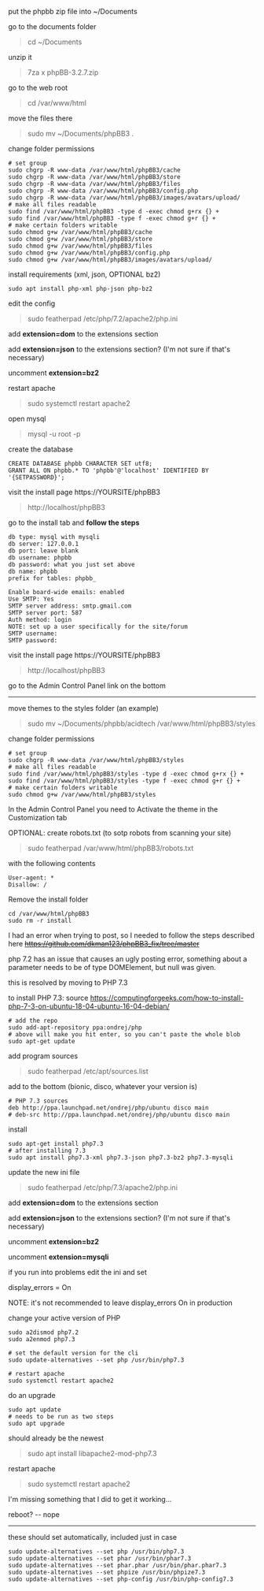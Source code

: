 put the phpbb zip file into ~/Documents

go to the documents folder
> cd ~/Documents

unzip it
> 7za x phpBB-3.2.7.zip

go to the web root
> cd /var/www/html

move the files there
> sudo mv ~/Documents/phpBB3 .

change folder permissions
```
# set group
sudo chgrp -R www-data /var/www/html/phpBB3/cache
sudo chgrp -R www-data /var/www/html/phpBB3/store
sudo chgrp -R www-data /var/www/html/phpBB3/files
sudo chgrp -R www-data /var/www/html/phpBB3/config.php
sudo chgrp -R www-data /var/www/html/phpBB3/images/avatars/upload/
# make all files readable
sudo find /var/www/html/phpBB3 -type d -exec chmod g+rx {} +
sudo find /var/www/html/phpBB3 -type f -exec chmod g+r {} +
# make certain folders writable
sudo chmod g+w /var/www/html/phpBB3/cache
sudo chmod g+w /var/www/html/phpBB3/store
sudo chmod g+w /var/www/html/phpBB3/files
sudo chmod g+w /var/www/html/phpBB3/config.php
sudo chmod g+w /var/www/html/phpBB3/images/avatars/upload/
```

install requirements (xml, json, OPTIONAL bz2)
```
sudo apt install php-xml php-json php-bz2
```

edit the config
> sudo featherpad /etc/php/7.2/apache2/php.ini

add **extension=dom** to the extensions section

add **extension=json** to the extensions section? (I'm not sure if that's necessary)

uncomment **extension=bz2**

restart apache
> sudo systemctl restart apache2

open mysql
> mysql -u root -p

create the database
```
CREATE DATABASE phpbb CHARACTER SET utf8;
GRANT ALL ON phpbb.* TO 'phpbb'@'localhost' IDENTIFIED BY '{SETPASSWORD}';
```

visit the install page https://YOURSITE/phpBB3
> http://localhost/phpBB3

go to the install tab and **follow the steps**
```
db type: mysql with mysqli
db server: 127.0.0.1
db port: leave blank
db username: phpbb
db password: what you just set above
db name: phpbb
prefix for tables: phpbb_
```
```
Enable board-wide emails: enabled
Use SMTP: Yes
SMTP server address: smtp.gmail.com
SMTP server port: 587
Auth method: login
NOTE: set up a user specifically for the site/forum
SMTP username:
SMTP password: 
```

visit the install page https://YOURSITE/phpBB3
> http://localhost/phpBB3

go to the Admin Control Panel link on the bottom

-----

move themes to the styles folder (an example)
> sudo mv ~/Documents/phpbb/acidtech /var/www/html/phpBB3/styles

change folder permissions
```
# set group
sudo chgrp -R www-data /var/www/html/phpBB3/styles
# make all files readable
sudo find /var/www/html/phpBB3/styles -type d -exec chmod g+rx {} +
sudo find /var/www/html/phpBB3/styles -type f -exec chmod g+r {} +
# make certain folders writable
sudo chmod g+w /var/www/html/phpBB3/styles
```

In the Admin Control Panel you need to Activate the theme in the Customization tab

OPTIONAL: create robots.txt (to sotp robots from scanning your site)
> sudo featherpad /var/www/html/phpBB3/robots.txt

with the following contents
```
User-agent: *
Disallow: /
```

Remove the install folder
```
cd /var/www/html/phpBB3
sudo rm -r install
```

I had an error when trying to post, so I needed to follow the steps described here
~~https://github.com/dkman123/phpBB3_fix/tree/master~~

php 7.2 has an issue that causes an ugly posting error, something about a parameter needs to be of type DOMElement, but null was given.

this is resolved by moving to PHP 7.3

to install PHP 7.3: source https://computingforgeeks.com/how-to-install-php-7-3-on-ubuntu-18-04-ubuntu-16-04-debian/
```
# add the repo
sudo add-apt-repository ppa:ondrej/php
# above will make you hit enter, so you can't paste the whole blob
sudo apt-get update
```

add program sources
> sudo featherpad /etc/apt/sources.list

add to the bottom  (bionic, disco, whatever your version is)
```
# PHP 7.3 sources
deb http://ppa.launchpad.net/ondrej/php/ubuntu disco main
# deb-src http://ppa.launchpad.net/ondrej/php/ubuntu disco main
```

install
```
sudo apt-get install php7.3
# after installing 7.3
sudo apt install php7.3-xml php7.3-json php7.3-bz2 php7.3-mysqli
```
update the new ini file
> sudo featherpad /etc/php/7.3/apache2/php.ini

add **extension=dom** to the extensions section

add **extension=json** to the extensions section? (I'm not sure if that's necessary)

uncomment **extension=bz2**

uncomment **extension=mysqli**

if you run into problems edit the ini and set 

display_errors = On

NOTE: it's not recommended to leave display_errors On in production

change your active version of PHP
```
sudo a2dismod php7.2
sudo a2enmod php7.3

# set the default version for the cli
sudo update-alternatives --set php /usr/bin/php7.3

# restart apache
sudo systemctl restart apache2
```

do an upgrade
```
sudo apt update
# needs to be run as two steps
sudo apt upgrade
```

should already be the newest
> sudo apt install libapache2-mod-php7.3

restart apache
> sudo systemctl restart apache2

I'm missing something that I did to get it working...

reboot? -- nope

-----

these should set automatically, included just in case
```
sudo update-alternatives --set php /usr/bin/php7.3
sudo update-alternatives --set phar /usr/bin/phar7.3
sudo update-alternatives --set phar.phar /usr/bin/phar.phar7.3
sudo update-alternatives --set phpize /usr/bin/phpize7.3
sudo update-alternatives --set php-config /usr/bin/php-config7.3
```

